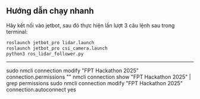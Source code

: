 ## Hướng dẫn chạy nhanh

Hãy kết nối vào jetbot, sau đó thực hiện lần lượt 3 câu lệnh sau trong terminal:

```sh
roslaunch jetbot_pro lidar.launch
roslaunch jetbot_pro csi_camera.launch
python3 ros_lidar_follower.py
```

---

sudo nmcli connection modify "FPT Hackathon 2025" connection.permissions ""
nmcli connection show "FPT Hackathon 2025" | grep permissions
sudo nmcli connection modify "FPT Hackathon 2025" connection.autoconnect yes
